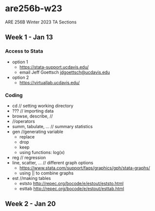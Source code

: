# are256b-w23
ARE 256B Winter 2023 TA Sections

## Week 1 - Jan 13
### Access to Stata
- option 1
	- https://stata-support.ucdavis.edu/
	- email Jeff Goettsch jdgoettsch@ucdavis.edu
- option 2
	- https://virtuallab.ucdavis.edu/

### Coding
- cd // setting working directory
- ??? // importing data
- browse, describe, //
- //operators
- summ, tabulate, … // summary statistics
- gen //generating variable 
	- replace
	- drop
	- keep
	- using functions: log(x)
- reg // regression
- line, scatter, … // different graph options
	- https://www.stata.com/support/faqs/graphics/gph/stata-graphs/
	- using || to combine graphs
- est //making tables
	- eststo http://repec.org/bocode/e/estout/eststo.html
	- esttab http://repec.org/bocode/e/estout/esttab.html

## Week 2 - Jan 20
